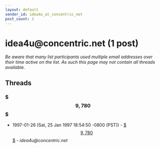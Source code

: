 ```yaml
---
layout: default
sender_id: idea4u_at_concentric_net
post_count: 1
---
```


# idea4u<span>@</span>concentric.net (1 post)

_Be aware that many list participants used multiple email addresses over their time active on the list. As such this page may not contain all threads available._

## Threads

### $$$ 9,780 $$$
+ 1997-01-26 (Sat, 25 Jan 1997 18:54:50 -0800 (PST)) - [$$$ 9,780 $$$](/archive/1997/01/346da8754004dc4894d9c860dab58b292e202c6965bd06a5f99dd90b613db2d1) - _idea4u@concentric.net_


